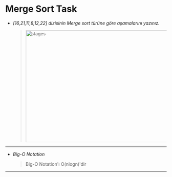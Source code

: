 # Merge Sort Task

- _[16,21,11,8,12,22] dizisinin Merge sort türüne göre aşamalarını yazınız._

  > <img src="https://live.staticflickr.com/65535/52112037951_b2f809cef4_z.jpg" alt="stages" width="450" height="350"/>

---

- _Big-O Notation_
  > Big-O Notation'ı O(nlogn)'dir

---
